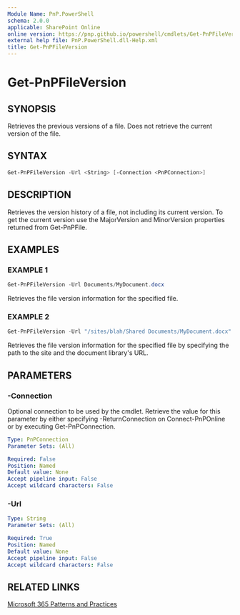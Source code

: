 ```yaml
---
Module Name: PnP.PowerShell
schema: 2.0.0
applicable: SharePoint Online
online version: https://pnp.github.io/powershell/cmdlets/Get-PnPFileVersion.html
external help file: PnP.PowerShell.dll-Help.xml
title: Get-PnPFileVersion
---
```

  
# Get-PnPFileVersion

## SYNOPSIS
Retrieves the previous versions of a file. Does not retrieve the current version of the file. 

## SYNTAX

```powershell
Get-PnPFileVersion -Url <String> [-Connection <PnPConnection>] 
```

## DESCRIPTION
Retrieves the version history of a file, not including its current version. To get the current version use the MajorVersion and MinorVersion properties returned from Get-PnPFile.

## EXAMPLES

### EXAMPLE 1
```powershell
Get-PnPFileVersion -Url Documents/MyDocument.docx
```

Retrieves the file version information for the specified file.

### EXAMPLE 2
```powershell
Get-PnPFileVersion -Url "/sites/blah/Shared Documents/MyDocument.docx"
```

Retrieves the file version information for the specified file by specifying the path to the site and the document library's URL.

## PARAMETERS

### -Connection
Optional connection to be used by the cmdlet. Retrieve the value for this parameter by either specifying -ReturnConnection on Connect-PnPOnline or by executing Get-PnPConnection.

```yaml
Type: PnPConnection
Parameter Sets: (All)

Required: False
Position: Named
Default value: None
Accept pipeline input: False
Accept wildcard characters: False
```

### -Url

```yaml
Type: String
Parameter Sets: (All)

Required: True
Position: Named
Default value: None
Accept pipeline input: False
Accept wildcard characters: False
```



## RELATED LINKS

[Microsoft 365 Patterns and Practices](https://aka.ms/m365pnp)


